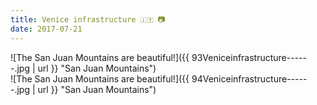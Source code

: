 ```yaml
---
title: Venice infrastructure 🇮🇹 📷
date: 2017-07-21
---
```


![The San Juan Mountains are beautiful!]({{ 93Veniceinfrastructure------.jpg | url }} "San Juan Mountains")
<br>
![The San Juan Mountains are beautiful!]({{ 94Veniceinfrastructure------.jpg | url }} "San Juan Mountains")
<br>
</center>
